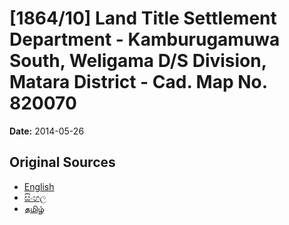 # [1864/10] Land Title Settlement Department - Kamburugamuwa South, Weligama D/S Division, Matara District - Cad. Map No. 820070

**Date:** 2014-05-26

## Original Sources

- [English](https://documents.gov.lk/view/extra-gazettes/2014/5/1864-10_E.pdf)
- [සිංහල](https://documents.gov.lk/view/extra-gazettes/2014/5/1864-10_S.pdf)
- [தமிழ்](https://documents.gov.lk/view/extra-gazettes/2014/5/1864-10_T.pdf)
